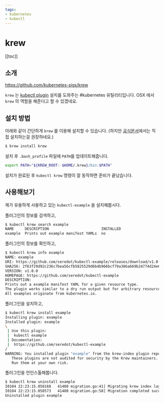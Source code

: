 ```yaml
---
tags: 
- kubernetes
- kubectl
---
```


#  krew

[[toc]]

## 소개 

<https://github.com/kubernetes-sigs/krew>

`krew` 는 [kubectl plugin](kubectl-plugin.md) 설치를 도와주는 #kubernetes 유틸리티입니다. OSX 에서 `brew` 의 역할을 해준다고 할 수 있겠네요. 

## 설치 방법

아래와 같이 간단하게 `brew` 를 이용해 설치할 수 있습니다. 
(하지만 [공식문서](https://krew.sigs.k8s.io/docs/user-guide/setup/install/)에서는 직접 설치하는걸 권장하네요.)

```bash
$ brew install krew
```

설치 후 `.bash_profile` 파일에 `PATH`를 업데이트해줍니다.

```bash
export PATH="${KREW_ROOT:-$HOME/.krew}/bin:$PATH"
```

설치가 완료된 후 `kubectl krew` 명령이 잘 동작하면 준비가 끝났습니다.

## 사용해보기 

제가 유용하게 사용하고 있는 `kubectl-example` 을 설치해봅시다. 

플러그인의 정보를 검색하고, 

```bash
$ kubectl krew search example
NAME     DESCRIPTION                        INSTALLED
example  Prints out example manifest YAMLs  no
```

플러그인의 정보를 확인하고,

```bash
$ kubectl krew info example
NAME: example
URI: https://github.com/seredot/kubectl-example/releases/download/v1.0.1/kubectl-example_1.0.1_Darwin_x86_64.tar.gz
SHA256: 2f63f29d92c236c7bea56cfb5825529d6b4b966bcf79a386a669b24774d24e6c
VERSION: v1.0.0
HOMEPAGE: https://github.com/seredot/kubectl-example
DESCRIPTION:
Prints out a example manifest YAML for a given resource type.
The plugin works similar to a dry run output but for arbitrary resources.
All examples originate from kubernetes.io.
```

플러그인을 설치하고,

```bash
$ kubectl krew install example
Installing plugin: example
Installed plugin: example
\
 | Use this plugin:
 | 	kubectl example
 | Documentation:
 | 	https://github.com/seredot/kubectl-example
/
WARNING: You installed plugin "example" from the krew-index plugin repository.
   These plugins are not audited for security by the Krew maintainers.
   Run them at your own risk.
```

플러그인을 언인스톨해봅니다. 

```bash
$ kubectl krew uninstall example
I0104 22:23:15.058168   41408 migration.go:41] Migrating krew index layout.
I0104 22:23:15.058573   41408 migration.go:58] Migration completed successfully.
Uninstalled plugin example
```
